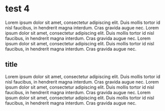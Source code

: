 # test 4

Lorem ipsum dolor sit amet, consectetur adipiscing elit. Duis mollis tortor id nisl faucibus, in hendrerit magna interdum. Cras gravida augue nec. Lorem ipsum dolor sit amet, consectetur adipiscing elit. Duis mollis tortor id nisl faucibus, in hendrerit magna interdum. Cras gravida augue nec. Lorem ipsum dolor sit amet, consectetur adipiscing elit. Duis mollis tortor id nisl faucibus, in hendrerit magna interdum. Cras gravida augue nec.

## title

Lorem ipsum dolor sit amet, consectetur adipiscing elit. Duis mollis tortor id nisl faucibus, in hendrerit magna interdum. Cras gravida augue nec. Lorem ipsum dolor sit amet, consectetur adipiscing elit. Duis mollis tortor id nisl faucibus, in hendrerit magna interdum. Cras gravida augue nec. Lorem ipsum dolor sit amet, consectetur adipiscing elit. Duis mollis tortor id nisl faucibus, in hendrerit magna interdum. Cras gravida augue nec.
